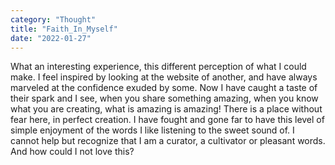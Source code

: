 ```yaml
---
category: "Thought" 
title: "Faith_In_Myself"
date: "2022-01-27"
---
```


What an interesting experience, this different perception of what I could make. 
I feel inspired by looking at the website of another, and have always marveled at the confidence exuded 
by some. 
Now I have caught a taste of their spark and I see, when you share something amazing, when you know what you 
are creating, what is amazing is amazing! There is a place without fear here, in perfect creation. 
I have fought and gone far to have this level of simple enjoyment of the words I like listening to the sweet 
sound of. I cannot help but recognize that I am a curator, a cultivator or pleasant words. And how could I not love this? 